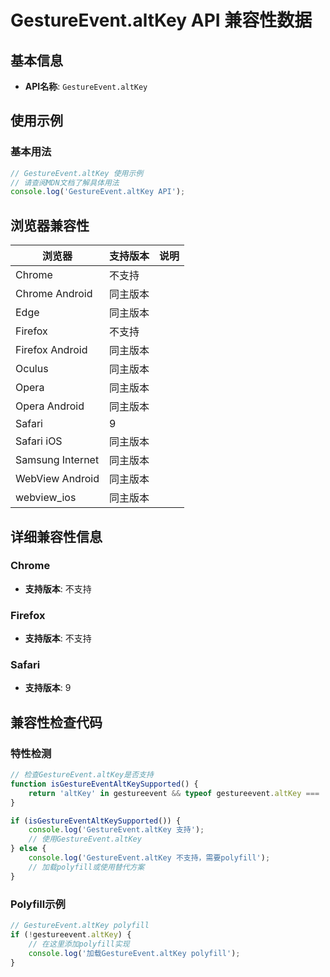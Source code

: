 # GestureEvent.altKey API 兼容性数据

## 基本信息

- **API名称**: `GestureEvent.altKey`

## 使用示例

### 基本用法

```javascript
// GestureEvent.altKey 使用示例
// 请查阅MDN文档了解具体用法
console.log('GestureEvent.altKey API');
```

## 浏览器兼容性

| 浏览器 | 支持版本 | 说明 |
|--------|----------|------|
| Chrome | 不支持 |  |
| Chrome Android | 同主版本 |  |
| Edge | 同主版本 |  |
| Firefox | 不支持 |  |
| Firefox Android | 同主版本 |  |
| Oculus | 同主版本 |  |
| Opera | 同主版本 |  |
| Opera Android | 同主版本 |  |
| Safari | 9 |  |
| Safari iOS | 同主版本 |  |
| Samsung Internet | 同主版本 |  |
| WebView Android | 同主版本 |  |
| webview_ios | 同主版本 |  |

## 详细兼容性信息

### Chrome

- **支持版本**: 不支持

### Firefox

- **支持版本**: 不支持

### Safari

- **支持版本**: 9

## 兼容性检查代码

### 特性检测

```javascript
// 检查GestureEvent.altKey是否支持
function isGestureEventAltKeySupported() {
    return 'altKey' in gestureevent && typeof gestureevent.altKey === 'function';
}

if (isGestureEventAltKeySupported()) {
    console.log('GestureEvent.altKey 支持');
    // 使用GestureEvent.altKey
} else {
    console.log('GestureEvent.altKey 不支持，需要polyfill');
    // 加载polyfill或使用替代方案
}
```

### Polyfill示例

```javascript
// GestureEvent.altKey polyfill
if (!gestureevent.altKey) {
    // 在这里添加polyfill实现
    console.log('加载GestureEvent.altKey polyfill');
}
```

